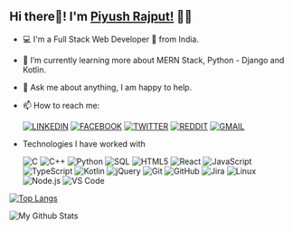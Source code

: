 ## Hi there👋! I'm [Piyush Rajput!](https://rajputpiyush.com) 🙋‍♂️

- 💻 I'm a Full Stack Web Developer 🚀 from India.
- 🌱 I’m currently learning more about MERN Stack, Python - Django and Kotlin.
- 💬 Ask me about anything, I am happy to help.
- 📫 How to reach me: 

  [![LINKEDIN](https://img.shields.io/badge/-imPiyushrRajput-000000?style=for-the-badge&logo=linkedin&logoColor=ffffff&color=0077B5)](https://www.linkedin.com/in/imPiyushrRajput/) 
  [![FACEBOOK](https://img.shields.io/badge/-imPiyushrRajput-000000?style=for-the-badge&logo=facebook&logoColor=ffffff&color=1877F2)](https://www.facebook.com/imPiyushrRajput/)
  [![TWITTER](https://img.shields.io/badge/-imPiyushrRajput-000000?style=for-the-badge&logo=twitter&logoColor=ffffff&color=1DA1F2)](https://twitter.com/imPiyushrRajput/)
  [![REDDIT](https://img.shields.io/badge/-imPiyushrRajput-000000?style=for-the-badge&logo=reddit&logoColor=ffffff&color=FF4500)](https://www.reddit.com/user/imPiyushrRajput/)
  [![GMAIL](https://img.shields.io/badge/-piyushrajput1846-000000?style=for-the-badge&logo=gmail&logoColor=ffffff&color=D14836)](mailto:piyushrajput1846@gmail.com) 


- Technologies I have worked with

  ![C](https://img.shields.io/badge/-C-000000?style=flat&logo=C)
  ![C++](https://img.shields.io/badge/-C++-000000?style=flat&logo=C%2B%2B&logoColor=00599C)
  ![Python](https://img.shields.io/badge/-Python-000000?style=flat&logo=python)
  ![SQL](https://img.shields.io/badge/-SQL-000000?style=flat&logo=MySQL)
  ![HTML5](https://img.shields.io/badge/-HTML5-000000?style=flat&logo=HTML5)
  ![React](https://img.shields.io/badge/-React-000000?style=flat&logo=React&logoColor=61DAFB)
  ![JavaScript](https://img.shields.io/badge/-JavaScript-000000?style=flat&logo=javascript)
  ![TypeScript](https://img.shields.io/badge/-TypeScript-000000?style=flat&logo=typescript&logoColor=007ACC)
  ![Kotlin](https://img.shields.io/badge/-Kotlin-000000?style=flat&logo=kotlin&logoColor=007ACC)
  ![jQuery](https://img.shields.io/badge/-jQuery-000000?style=flat&logo=jQuery&logoColor=0769AD)
  ![Git](https://img.shields.io/badge/-Git-000000?style=flat&logo=git&logoColor=F05032)
  ![GitHub](https://img.shields.io/badge/-GitHub-000000?style=flat&logo=github&logoColor=FFFFFF)
  ![Jira](https://img.shields.io/badge/-Jira-000000?style=flat&logo=jira-software&logoColor=white&logoColor=0052CC)
  ![Linux](https://img.shields.io/badge/-Linux-000000?style=flat&logo=linux&logoColor=FCC624)
  ![Node.js](https://img.shields.io/badge/-NodeJs-000000?style=flat&logo=node.js&logoColor=339933)
  ![VS Code](http://img.shields.io/badge/-VS%20Code-000000?style=flat&logo=visual-studio-code&logoColor=007acc)
  


[![Top Langs](https://github-readme-stats.vercel.app/api/top-langs/?username=imPiyushrRajput&layout=compact)]()

![My Github Stats](https://github-readme-stats.vercel.app/api?username=imPiyushrRajput&show_icons=true&theme=radical)

